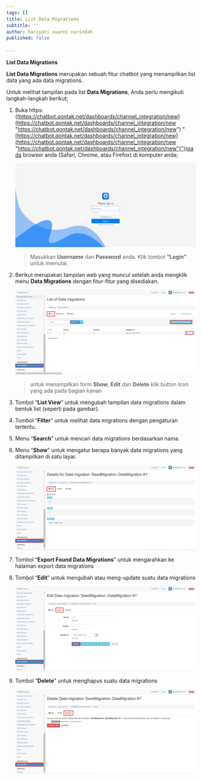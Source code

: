 ```yaml
---
tags: []
title: List Data Migrations
subtitle: ''
author: hariyati suarni nurindah
published: false

---
```

**List Data Migrations**

**List Data Migrations** merupakan sebuah fitur chatbot yang menampilkan list data yang ada data migrations.

Untuk melihat tampilan pada list **Data Migrations**, Anda perlu mengikuti langkah-langkah berikut;

1. Buka https: ([https://chatbot.qontak.net/dashboards/channel_integration/new](https://chatbot.qontak.net/dashboards/channel_integration/new "https://chatbot.qontak.net/dashboards/channel_integration/new") "[https://chatbot.qontak.net/dashboards/channel_integration/new](https://chatbot.qontak.net/dashboards/channel_integration/new "https://chatbot.qontak.net/dashboards/channel_integration/new")"))pada browser anda (Safari, Chrome, atau Firefox) di komputer anda;

   ![](/uploads/channell.PNG)

   > Masukkan **Username** dan **Password** anda. Klik tombol **“Login”** untuk memulai.
2. Berikut merupakan tampilan web yang muncul setelah anda mengklik menu **Data Migrations** dengan fitur-fitur yang disediakan.

   ![](/uploads/datamigrations2.PNG)

   > untuk menampilkan form **Show**, **Edit** dan **Delete** klik button Icon yang ada pada bagian kanan
3. Tombol “**List View**” untuk mengubah tampilan data migrations dalam bentuk list (seperti pada gambar).
4. Tombol “**Filter**” untuk melihat data migrations dengan pengaturan tertentu.
5. Menu “**Search**” untuk mencari data migrations berdasarkan nama.
6. Menu “**Show**” untuk mengatur berapa banyak data migrations yang ditampilkan di satu layar.

   ![](/uploads/datamigrations3.PNG)
7. Tombol “**Export Found Data Migrations**” untuk mengarahkan ke halaman export data migrations
8. Tombol “**Edit**” untuk mengubah atau meng-update suatu data migrations

   ![](/uploads/datamigrations4.PNG)
9. Tombol “**Delete**” untuk menghapus suatu data migrations

   ![](/uploads/datamigrations5.PNG)